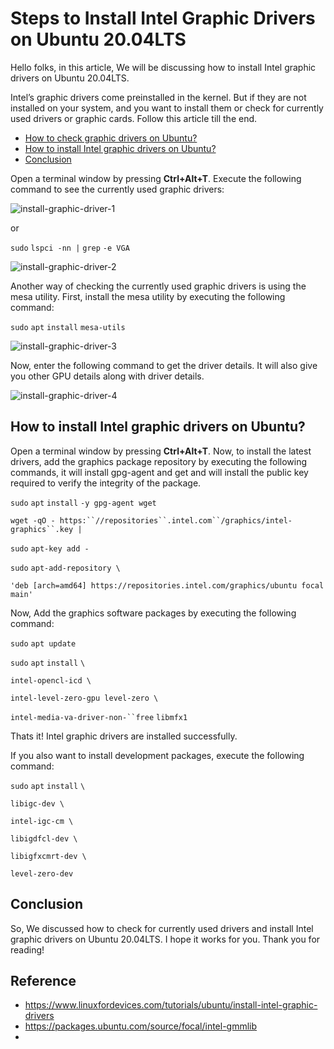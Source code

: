 
# Steps to Install Intel Graphic Drivers on Ubuntu 20.04LTS

Hello folks, in this article, We will be discussing how to install Intel graphic drivers on Ubuntu 20.04LTS.

Intel’s graphic drivers come preinstalled in the kernel. But if they are not installed on your system, and you want to install them or check for currently used drivers or graphic cards. Follow this article till the end.

-   [How to check graphic drivers on Ubuntu?](https://www.linuxfordevices.com/tutorials/ubuntu/install-intel-graphic-drivers#How-to-check-graphic-drivers-on-Ubuntu "How to check graphic drivers on Ubuntu?")
-   [How to install Intel graphic drivers on Ubuntu?](https://www.linuxfordevices.com/tutorials/ubuntu/install-intel-graphic-drivers#How-to-install-Intel-graphic-drivers-on-Ubuntu "How to install Intel graphic drivers on Ubuntu?")
-   [Conclusion](https://www.linuxfordevices.com/tutorials/ubuntu/install-intel-graphic-drivers#Conclusion "Conclusion")

Open a terminal window by pressing **Ctrl+Alt+T**. Execute the following command to see the currently used graphic drivers:

![install-graphic-driver-1](https://cdn.linuxfordevices.com/wp-content/uploads/2021/12/Screenshot-from-2021-12-19-11-12-18.png)

or

`sudo` `lspci -nn |` `grep` `-e VGA`

![install-graphic-driver-2](https://cdn.linuxfordevices.com/wp-content/uploads/2021/12/Screenshot-from-2021-12-19-11-20-01.png)

Another way of checking the currently used graphic drivers is using the mesa utility. First, install the mesa utility by executing the following command:

`sudo` `apt` `install` `mesa-utils`

![install-graphic-driver-3](https://cdn.linuxfordevices.com/wp-content/uploads/2021/12/Screenshot-from-2021-12-19-11-21-16.png)

Now, enter the following command to get the driver details. It will also give you other GPU details along with driver details.

![install-graphic-driver-4](https://cdn.linuxfordevices.com/wp-content/uploads/2021/12/Screenshot-from-2021-12-19-11-23-44.png)

## How to install Intel graphic drivers on Ubuntu?

Open a terminal window by pressing **Ctrl+Alt+T**. Now, to install the latest drivers, add the graphics package repository by executing the following commands, it will install gpg-agent and get and will install the public key required to verify the integrity of the package.

`sudo` `apt` `install` `-y gpg-agent wget`

`wget -qO - https:``//repositories``.intel.com``/graphics/intel-graphics``.key |`

  `sudo` `apt-key add -`

`sudo` `apt-add-repository \`

  `'deb [arch=amd64] https://repositories.intel.com/graphics/ubuntu focal main'`

Now, Add the graphics software packages by executing the following command:

`sudo` `apt update`

`sudo` `apt` `install` `\`

  `intel-opencl-icd \`

  `intel-level-zero-gpu level-zero \`

  `intel-media-va-driver-non-``free` `libmfx1`

Thats it! Intel graphic drivers are installed successfully.

If you also want to install development packages, execute the following command:

`sudo` `apt` `install` `\`

  `libigc-dev \`

  `intel-igc-cm \`

  `libigdfcl-dev \`

  `libigfxcmrt-dev \`

  `level-zero-dev`

## Conclusion

So, We discussed how to check for currently used drivers and install Intel graphic drivers on Ubuntu 20.04LTS. I hope it works for you. Thank you for reading!

## Reference

* https://www.linuxfordevices.com/tutorials/ubuntu/install-intel-graphic-drivers
* https://packages.ubuntu.com/source/focal/intel-gmmlib
* 

